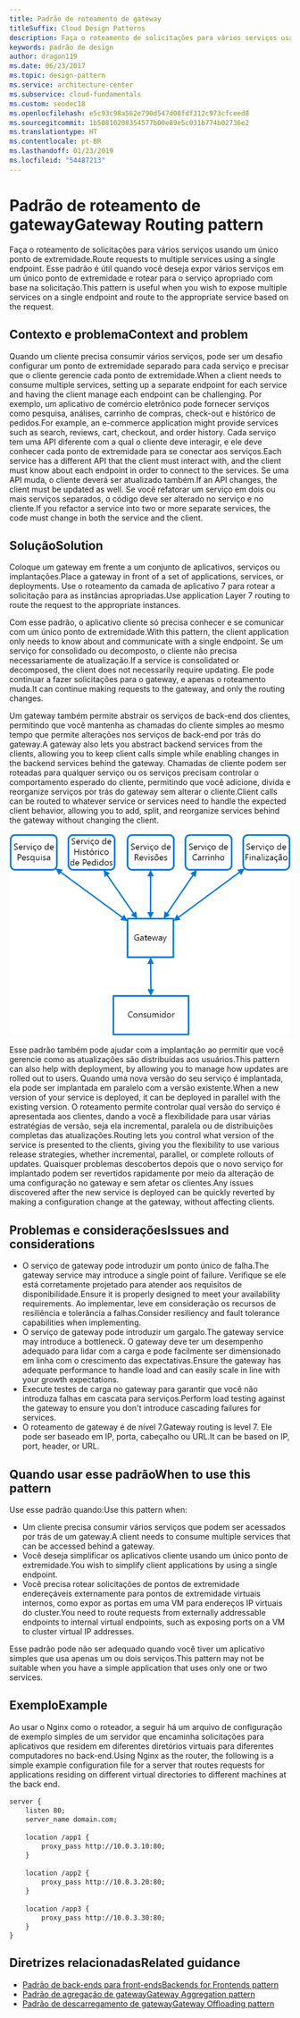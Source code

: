 ```yaml
---
title: Padrão de roteamento de gateway
titleSuffix: Cloud Design Patterns
description: Faça o roteamento de solicitações para vários serviços usando um único ponto de extremidade.
keywords: padrão de design
author: dragon119
ms.date: 06/23/2017
ms.topic: design-pattern
ms.service: architecture-center
ms.subservice: cloud-fundamentals
ms.custom: seodec18
ms.openlocfilehash: e5c93c98a562e790d547d08fdf312c973cfceed8
ms.sourcegitcommit: 1b50810208354577b00e89e5c031b774b02736e2
ms.translationtype: HT
ms.contentlocale: pt-BR
ms.lasthandoff: 01/23/2019
ms.locfileid: "54487213"
---
```

# <a name="gateway-routing-pattern"></a><span data-ttu-id="81ea3-104">Padrão de roteamento de gateway</span><span class="sxs-lookup"><span data-stu-id="81ea3-104">Gateway Routing pattern</span></span>

<span data-ttu-id="81ea3-105">Faça o roteamento de solicitações para vários serviços usando um único ponto de extremidade.</span><span class="sxs-lookup"><span data-stu-id="81ea3-105">Route requests to multiple services using a single endpoint.</span></span> <span data-ttu-id="81ea3-106">Esse padrão é útil quando você deseja expor vários serviços em um único ponto de extremidade e rotear para o serviço apropriado com base na solicitação.</span><span class="sxs-lookup"><span data-stu-id="81ea3-106">This pattern is useful when you wish to expose multiple services on a single endpoint and route to the appropriate service based on the request.</span></span>

## <a name="context-and-problem"></a><span data-ttu-id="81ea3-107">Contexto e problema</span><span class="sxs-lookup"><span data-stu-id="81ea3-107">Context and problem</span></span>

<span data-ttu-id="81ea3-108">Quando um cliente precisa consumir vários serviços, pode ser um desafio configurar um ponto de extremidade separado para cada serviço e precisar que o cliente gerencie cada ponto de extremidade.</span><span class="sxs-lookup"><span data-stu-id="81ea3-108">When a client needs to consume multiple services, setting up a separate endpoint for each service and having the client manage each endpoint can be challenging.</span></span> <span data-ttu-id="81ea3-109">Por exemplo, um aplicativo de comércio eletrônico pode fornecer serviços como pesquisa, análises, carrinho de compras, check-out e histórico de pedidos.</span><span class="sxs-lookup"><span data-stu-id="81ea3-109">For example, an e-commerce application might provide services such as search, reviews, cart, checkout, and order history.</span></span> <span data-ttu-id="81ea3-110">Cada serviço tem uma API diferente com a qual o cliente deve interagir, e ele deve conhecer cada ponto de extremidade para se conectar aos serviços.</span><span class="sxs-lookup"><span data-stu-id="81ea3-110">Each service has a different API that the client must interact with, and the client must know about each endpoint in order to connect to the services.</span></span> <span data-ttu-id="81ea3-111">Se uma API muda, o cliente deverá ser atualizado também.</span><span class="sxs-lookup"><span data-stu-id="81ea3-111">If an API changes, the client must be updated as well.</span></span> <span data-ttu-id="81ea3-112">Se você refatorar um serviço em dois ou mais serviços separados, o código deve ser alterado no serviço e no cliente.</span><span class="sxs-lookup"><span data-stu-id="81ea3-112">If you refactor a service into two or more separate services, the code must change in both the service and the client.</span></span>

## <a name="solution"></a><span data-ttu-id="81ea3-113">Solução</span><span class="sxs-lookup"><span data-stu-id="81ea3-113">Solution</span></span>

<span data-ttu-id="81ea3-114">Coloque um gateway em frente a um conjunto de aplicativos, serviços ou implantações.</span><span class="sxs-lookup"><span data-stu-id="81ea3-114">Place a gateway in front of a set of applications, services, or deployments.</span></span> <span data-ttu-id="81ea3-115">Use o roteamento da camada de aplicativo 7 para rotear a solicitação para as instâncias apropriadas.</span><span class="sxs-lookup"><span data-stu-id="81ea3-115">Use application Layer 7 routing to route the request to the appropriate instances.</span></span>

<span data-ttu-id="81ea3-116">Com esse padrão, o aplicativo cliente só precisa conhecer e se comunicar com um único ponto de extremidade.</span><span class="sxs-lookup"><span data-stu-id="81ea3-116">With this pattern, the client application only needs to know about and communicate with a single endpoint.</span></span> <span data-ttu-id="81ea3-117">Se um serviço for consolidado ou decomposto, o cliente não precisa necessariamente de atualização.</span><span class="sxs-lookup"><span data-stu-id="81ea3-117">If a service is consolidated or decomposed, the client does not necessarily require updating.</span></span> <span data-ttu-id="81ea3-118">Ele pode continuar a fazer solicitações para o gateway, e apenas o roteamento muda.</span><span class="sxs-lookup"><span data-stu-id="81ea3-118">It can continue making requests to the gateway, and only the routing changes.</span></span>

<span data-ttu-id="81ea3-119">Um gateway também permite abstrair os serviços de back-end dos clientes, permitindo que você mantenha as chamadas do cliente simples ao mesmo tempo que permite alterações nos serviços de back-end por trás do gateway.</span><span class="sxs-lookup"><span data-stu-id="81ea3-119">A gateway also lets you abstract backend services from the clients, allowing you to keep client calls simple while enabling changes in the backend services behind the gateway.</span></span> <span data-ttu-id="81ea3-120">Chamadas de cliente podem ser roteadas para qualquer serviço ou os serviços precisam controlar o comportamento esperado do cliente, permitindo que você adicione, divida e reorganize serviços por trás do gateway sem alterar o cliente.</span><span class="sxs-lookup"><span data-stu-id="81ea3-120">Client calls can be routed to whatever service or services need to handle the expected client behavior, allowing you to add, split, and reorganize services behind the gateway without changing the client.</span></span>

![Diagrama do padrão de roteamento de gateway](./_images/gateway-routing.png)

<span data-ttu-id="81ea3-122">Esse padrão também pode ajudar com a implantação ao permitir que você gerencie como as atualizações são distribuídas aos usuários.</span><span class="sxs-lookup"><span data-stu-id="81ea3-122">This pattern can also help with deployment, by allowing you to manage how updates are rolled out to users.</span></span> <span data-ttu-id="81ea3-123">Quando uma nova versão do seu serviço é implantada, ela pode ser implantada em paralelo com a versão existente.</span><span class="sxs-lookup"><span data-stu-id="81ea3-123">When a new version of your service is deployed, it can be deployed in parallel with the existing version.</span></span> <span data-ttu-id="81ea3-124">O roteamento permite controlar qual versão do serviço é apresentada aos clientes, dando a você a flexibilidade para usar várias estratégias de versão, seja ela incremental, paralela ou de distribuições completas das atualizações.</span><span class="sxs-lookup"><span data-stu-id="81ea3-124">Routing lets you control what version of the service is presented to the clients, giving you the flexibility to use various release strategies, whether incremental, parallel, or complete rollouts of updates.</span></span> <span data-ttu-id="81ea3-125">Quaisquer problemas descobertos depois que o novo serviço for implantado podem ser revertidos rapidamente por meio da alteração de uma configuração no gateway e sem afetar os clientes.</span><span class="sxs-lookup"><span data-stu-id="81ea3-125">Any issues discovered after the new service is deployed can be quickly reverted by making a configuration change at the gateway, without affecting clients.</span></span>

## <a name="issues-and-considerations"></a><span data-ttu-id="81ea3-126">Problemas e considerações</span><span class="sxs-lookup"><span data-stu-id="81ea3-126">Issues and considerations</span></span>

- <span data-ttu-id="81ea3-127">O serviço de gateway pode introduzir um ponto único de falha.</span><span class="sxs-lookup"><span data-stu-id="81ea3-127">The gateway service may introduce a single point of failure.</span></span> <span data-ttu-id="81ea3-128">Verifique se ele está corretamente projetado para atender aos requisitos de disponibilidade.</span><span class="sxs-lookup"><span data-stu-id="81ea3-128">Ensure it is properly designed to meet your availability requirements.</span></span> <span data-ttu-id="81ea3-129">Ao implementar, leve em consideração os recursos de resiliência e tolerância a falhas.</span><span class="sxs-lookup"><span data-stu-id="81ea3-129">Consider resiliency and fault tolerance capabilities when implementing.</span></span>
- <span data-ttu-id="81ea3-130">O serviço de gateway pode introduzir um gargalo.</span><span class="sxs-lookup"><span data-stu-id="81ea3-130">The gateway service may introduce a bottleneck.</span></span> <span data-ttu-id="81ea3-131">O gateway deve ter um desempenho adequado para lidar com a carga e pode facilmente ser dimensionado em linha com o crescimento das expectativas.</span><span class="sxs-lookup"><span data-stu-id="81ea3-131">Ensure the gateway has adequate performance to handle load and can easily scale in line with your growth expectations.</span></span>
- <span data-ttu-id="81ea3-132">Execute testes de carga no gateway para garantir que você não introduza falhas em cascata para serviços.</span><span class="sxs-lookup"><span data-stu-id="81ea3-132">Perform load testing against the gateway to ensure you don't introduce cascading failures for services.</span></span>
- <span data-ttu-id="81ea3-133">O roteamento de gateway é de nível 7.</span><span class="sxs-lookup"><span data-stu-id="81ea3-133">Gateway routing is level 7.</span></span> <span data-ttu-id="81ea3-134">Ele pode ser baseado em IP, porta, cabeçalho ou URL.</span><span class="sxs-lookup"><span data-stu-id="81ea3-134">It can be based on IP, port, header, or URL.</span></span>

## <a name="when-to-use-this-pattern"></a><span data-ttu-id="81ea3-135">Quando usar esse padrão</span><span class="sxs-lookup"><span data-stu-id="81ea3-135">When to use this pattern</span></span>

<span data-ttu-id="81ea3-136">Use esse padrão quando:</span><span class="sxs-lookup"><span data-stu-id="81ea3-136">Use this pattern when:</span></span>

- <span data-ttu-id="81ea3-137">Um cliente precisa consumir vários serviços que podem ser acessados por trás de um gateway.</span><span class="sxs-lookup"><span data-stu-id="81ea3-137">A client needs to consume multiple services that can be accessed behind a gateway.</span></span>
- <span data-ttu-id="81ea3-138">Você deseja simplificar os aplicativos cliente usando um único ponto de extremidade.</span><span class="sxs-lookup"><span data-stu-id="81ea3-138">You wish to simplify client applications by using a single endpoint.</span></span>
- <span data-ttu-id="81ea3-139">Você precisa rotear solicitações de pontos de extremidade endereçáveis externamente para pontos de extremidade virtuais internos, como expor as portas em uma VM para endereços IP virtuais do cluster.</span><span class="sxs-lookup"><span data-stu-id="81ea3-139">You need to route requests from externally addressable endpoints to internal virtual endpoints, such as exposing ports on a VM to cluster virtual IP addresses.</span></span>

<span data-ttu-id="81ea3-140">Esse padrão pode não ser adequado quando você tiver um aplicativo simples que usa apenas um ou dois serviços.</span><span class="sxs-lookup"><span data-stu-id="81ea3-140">This pattern may not be suitable when you have a simple application that uses only one or two services.</span></span>

## <a name="example"></a><span data-ttu-id="81ea3-141">Exemplo</span><span class="sxs-lookup"><span data-stu-id="81ea3-141">Example</span></span>

<span data-ttu-id="81ea3-142">Ao usar o Nginx como o roteador, a seguir há um arquivo de configuração de exemplo simples de um servidor que encaminha solicitações para aplicativos que residem em diferentes diretórios virtuais para diferentes computadores no back-end.</span><span class="sxs-lookup"><span data-stu-id="81ea3-142">Using Nginx as the router, the following is a simple example configuration file for a server that routes requests for applications residing on different virtual directories to different machines at the back end.</span></span>

```console
server {
    listen 80;
    server_name domain.com;

    location /app1 {
        proxy_pass http://10.0.3.10:80;
    }

    location /app2 {
        proxy_pass http://10.0.3.20:80;
    }

    location /app3 {
        proxy_pass http://10.0.3.30:80;
    }
}
```

## <a name="related-guidance"></a><span data-ttu-id="81ea3-143">Diretrizes relacionadas</span><span class="sxs-lookup"><span data-stu-id="81ea3-143">Related guidance</span></span>

- [<span data-ttu-id="81ea3-144">Padrão de back-ends para front-ends</span><span class="sxs-lookup"><span data-stu-id="81ea3-144">Backends for Frontends pattern</span></span>](./backends-for-frontends.md)
- [<span data-ttu-id="81ea3-145">Padrão de agregação de gateway</span><span class="sxs-lookup"><span data-stu-id="81ea3-145">Gateway Aggregation pattern</span></span>](./gateway-aggregation.md)
- [<span data-ttu-id="81ea3-146">Padrão de descarregamento de gateway</span><span class="sxs-lookup"><span data-stu-id="81ea3-146">Gateway Offloading pattern</span></span>](./gateway-offloading.md)
